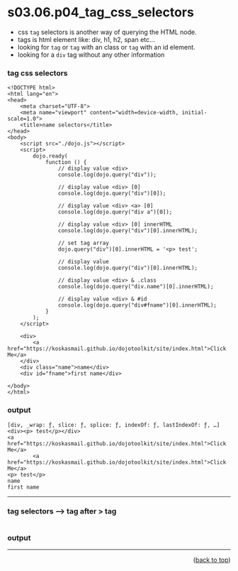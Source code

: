 <a name="topage"></a>

# s03.06.p04_tag_css_selectors

* css `tag` selectors is another way of querying the HTML node.
* tags is html element like: div, h1, h2, span etc...
* looking for `tag` or `tag` with an class or `tag` with an id element.
* looking for a `div` tag without any other information

###  tag css selectors

```
<!DOCTYPE html>
<html lang="en">
<head>
    <meta charset="UTF-8">
    <meta name="viewport" content="width=device-width, initial-scale=1.0">
    <title>name selectors</title>
</head>
<body>
    <script src="./dojo.js"></script>
    <script>
        dojo.ready(
            function () {
                // display value <div>
                console.log(dojo.query("div"));

                // display value <div> [0]
                console.log(dojo.query("div")[0]);

                // display value <div> <a> [0]
                console.log(dojo.query("div a")[0]);

                // display value <div> [0] innerHTML
                console.log(dojo.query("div")[0].innerHTML);

                // set tag array
                dojo.query("div")[0].innerHTML = '<p> test';

                // display value
                console.log(dojo.query("div")[0].innerHTML);

                // display value <div> & .class
                console.log(dojo.query("div.name")[0].innerHTML);

                // display value <div> & #id
                console.log(dojo.query("div#fname")[0].innerHTML);
            }
        );
    </script>

    <div>
        <a href="https://koskasmail.github.io/dojotoolkit/site/index.html">Click Me</a>
    </div>
    <div class="name">name</div>
    <div id="fname">first name</div>
    
</body>
</html>
```

### output

```
[div, _wrap: ƒ, slice: ƒ, splice: ƒ, indexOf: ƒ, lastIndexOf: ƒ, …]
<div><p> test</p></div>
<a href="https://koskasmail.github.io/dojotoolkit/site/index.html">Click Me</a>
        <a href="https://koskasmail.github.io/dojotoolkit/site/index.html">Click Me</a>
<p> test</p>
name
first name
```

----

###  tag selectors --> tag after > tag
```
```

### output

----

<p align="right">(<a href="#topage">back to top</a>)</p>
<br/>
<br/>
